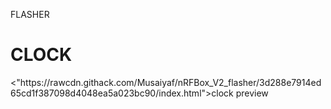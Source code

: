 FLASHER

<!DOCTYPE html>
<html>
<body>

<h1>CLOCK</h1>

<p><"https://rawcdn.githack.com/Musaiyaf/nRFBox_V2_flasher/3d288e7914ed65cd1f387098d4048ea5a023bc90/index.html">clock preview</a></p>

</body>
</html>
